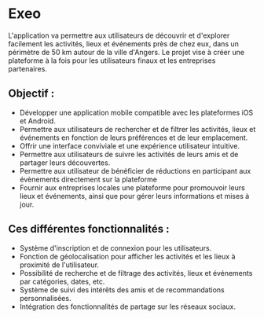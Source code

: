 # Exeo

L'application va permettre aux utilisateurs de découvrir et d'explorer facilement les activités, lieux et événements près de chez eux, dans un périmètre de 50 km autour de la ville d'Angers. Le projet vise à créer une plateforme à la fois pour les utilisateurs finaux et les entreprises partenaires.

## Objectif :
- Développer une application mobile compatible avec les plateformes iOS et Android.
- Permettre aux utilisateurs de rechercher et de filtrer les activités, lieux et événements en
fonction de leurs préférences et de leur emplacement.
- Offrir une interface conviviale et une expérience utilisateur intuitive.
- Permettre aux utilisateurs de suivre les activités de leurs amis et de partager leurs
découvertes.
- Permettre aux utilisateur de bénéficier de réductions en participant aux évènements
directement sur la plateforme
- Fournir aux entreprises locales une plateforme pour promouvoir leurs lieux et
événements, ainsi que pour gérer leurs informations et mises à jour.

## Ces différentes fonctionnalités : 

- Système d'inscription et de connexion pour les utilisateurs.
- Fonction de géolocalisation pour afficher les activités et les lieux à proximité de
l'utilisateur.
- Possibilité de recherche et de filtrage des activités, lieux et événements par catégories,
dates, etc.
- Système de suivi des intérêts des amis et de recommandations personnalisées.
- Intégration des fonctionnalités de partage sur les réseaux sociaux.

